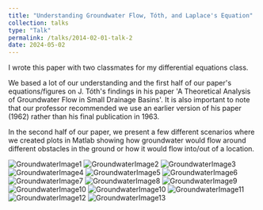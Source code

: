 ```yaml
---
title: "Understanding Groundwater Flow, Tóth, and Laplace's Equation"
collection: talks
type: "Talk"
permalink: /talks/2014-02-01-talk-2
date: 2024-05-02
---
```


I wrote this paper with two classmates for my differential equations class. 

We based a lot of our understanding and the first half of our paper's equations/figures on J. Tóth's findings in his paper 'A Theoretical Analysis of Groundwater Flow in Small Drainage Basins'. It is also important to note that our professor recommended we use an earlier version of his paper (1962) rather than his final publication in 1963. 

In the second half of our paper, we present a few different scenarios where we created plots in Matlab showing how groundwater would flow around different obstacles in the ground or how it would flow into/out of a location.

<!-- Page 1 -->
<img src="/images/diffyQ/DiffyQ_FinalProject-4-01.png" alt="GroundwaterImage1" title="GroundwaterImage1" />
<!-- Page 2 -->
<img src="/images/diffyQ/DiffyQ_FinalProject-4-02.png" alt="GroundwaterImage2" title="GroundwaterImage2" />
<!-- Page 3 -->
<img src="/images/diffyQ/DiffyQ_FinalProject-4-03.png" alt="GroundwaterImage3" title="GroundwaterImage3" />
<!-- Page 4 -->
<img src="/images/diffyQ/DiffyQ_FinalProject-4-04.png" alt="GroundwaterImage4" title="GroundwaterImage4" />
<!-- Page 5 -->
<img src="/images/diffyQ/DiffyQ_FinalProject-4-05.png" alt="GroundwaterImage5" title="GroundwaterImage5" />
<!-- Page 6 -->
<img src="/images/diffyQ/DiffyQ_FinalProject-4-06.png" alt="GroundwaterImage6" title="GroundwaterImage6" />
<!-- Page 7 -->
<img src="/images/diffyQ/DiffyQ_FinalProject-4-07.png" alt="GroundwaterImage7" title="GroundwaterImage7" />
<!-- Page 8 -->
<img src="/images/diffyQ/DiffyQ_FinalProject-4-08.png" alt="GroundwaterImage8" title="GroundwaterImage8" />
<!-- Page 9 -->
<img src="/images/diffyQ/DiffyQ_FinalProject-4-09.png" alt="GroundwaterImage9" title="GroundwaterImage9" />
<!-- Page 10 -->
<img src="/images/diffyQ/DiffyQ_FinalProject-4-10.png" alt="GroundwaterImage10" title="GroundwaterImage10" />
<!-- Page 11 -->
<img src="/images/diffyQ/DiffyQ_FinalProject-4-10.png" alt="GroundwaterImage10" title="GroundwaterImage10" />
<!-- Page 12 -->
<img src="/images/diffyQ/DiffyQ_FinalProject-4-11.png" alt="GroundwaterImage11" title="GroundwaterImage11" />
<!-- Page 13 -->
<img src="/images/diffyQ/DiffyQ_FinalProject-4-12.png" alt="GroundwaterImage12" title="GroundwaterImage12" />

<img src="/images/diffyQ/DiffyQ_FinalProject-4-13.png" alt="GroundwaterImage13" title="GroundwaterImage13" />

